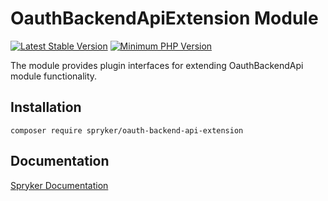 # OauthBackendApiExtension Module
[![Latest Stable Version](https://poser.pugx.org/spryker/oauth-backend-api-extension/v/stable.svg)](https://packagist.org/packages/spryker/oauth-backend-api-extension)
[![Minimum PHP Version](https://img.shields.io/badge/php-%3E%3D%208.1-8892BF.svg)](https://php.net/)

The module provides plugin interfaces for extending OauthBackendApi module functionality.

## Installation

```
composer require spryker/oauth-backend-api-extension
```

## Documentation

[Spryker Documentation](https://docs.spryker.com)

